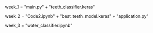 week_1 = "main.py" + "teeth_classifier.keras"

week_2 = "Code2.ipynb" + "best_teeth_model.keras" + "application.py"

week_3 = "water_classifier.ipynb"
